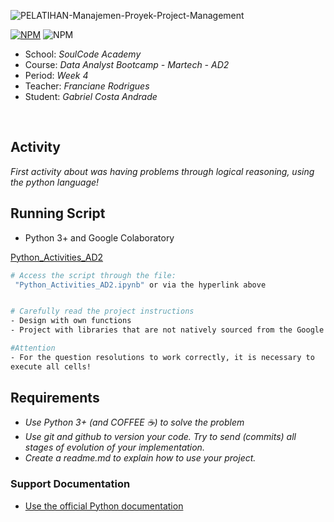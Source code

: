 ![PELATIHAN-Manajemen-Proyek-Project-Management](https://github.com/GaabrielCoosta/SoulCodeAcademy/assets/108695592/e0af00ce-ca79-400f-9fc7-1ed3757f87bc)


[![NPM](https://img.shields.io/npm/l/react)](https://github.com/GaabrielCoosta/Changelle_HandTalk/blob/main/LICENSE)
![NPM](https://img.shields.io/static/v1?label=Python&message=3.10&color=<COLOR>&logo=python)

 
- School: *SoulCode Academy*
- Course: *Data Analyst Bootcamp - Martech - AD2*
- Period: *Week 4*
- Teacher: *Franciane Rodrigues*
- Student: *Gabriel Costa Andrade*
<br>

 ## Activity 

*First activity about was having problems through logical reasoning, using the python language!*


## Running Script
- Python 3+ and Google Colaboratory

[Python_Activities_AD2](https://colab.research.google.com/drive/1d9HYPFO2nQ4GBHsJTZ3j-NQn01Kfyx1x?usp=sharing)
```bash
# Access the script through the file:
 "Python_Activities_AD2.ipynb" or via the hyperlink above


# Carefully read the project instructions
- Design with own functions
- Project with libraries that are not natively sourced from the Google Colab tool

#Attention
- For the question resolutions to work correctly, it is necessary to
execute all cells!
```


## Requirements

- *Use Python 3+ (and COFFEE ☕️) to solve the problem*
- *Use *git* and *github* to version your code. Try to send (commits) all stages of evolution of your implementation.*
- *Create a readme.md to explain how to use your project.*


### Support Documentation

- [Use the official Python documentation](https://docs.python.org/3/)
    


